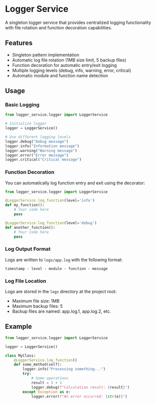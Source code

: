 # Logger Service

A singleton logger service that provides centralized logging functionality with file rotation and function decoration capabilities.

## Features

- Singleton pattern implementation
- Automatic log file rotation (1MB size limit, 5 backup files)
- Function decoration for automatic entry/exit logging
- Multiple logging levels (debug, info, warning, error, critical)
- Automatic module and function name detection

## Usage

### Basic Logging

```python
from logger_service.logger import LoggerService

# Initialize logger
logger = LoggerService()

# Use different logging levels
logger.debug("Debug message")
logger.info("Information message")
logger.warning("Warning message")
logger.error("Error message")
logger.critical("Critical message")
```

### Function Decoration

You can automatically log function entry and exit using the decorator:

```python
from logger_service.logger import LoggerService

@LoggerService.log_function(level='info')
def my_function():
    # Your code here
    pass

@LoggerService.log_function(level='debug')
def another_function():
    # Your code here
    pass
```

### Log Output Format

Logs are written to `logs/app.log` with the following format:
```
timestamp - level - module - function - message
```

### Log File Location

Logs are stored in the `logs` directory at the project root:
- Maximum file size: 1MB
- Maximum backup files: 5
- Backup files are named: app.log.1, app.log.2, etc.

## Example

```python
from logger_service.logger import LoggerService

logger = LoggerService()

class MyClass:
    @LoggerService.log_function()
    def some_method(self):
        logger.info("Processing something...")
        try:
            # Some operations
            result = 1 + 1
            logger.debug(f"Calculation result: {result}")
        except Exception as e:
            logger.error(f"An error occurred: {str(e)}")
```
